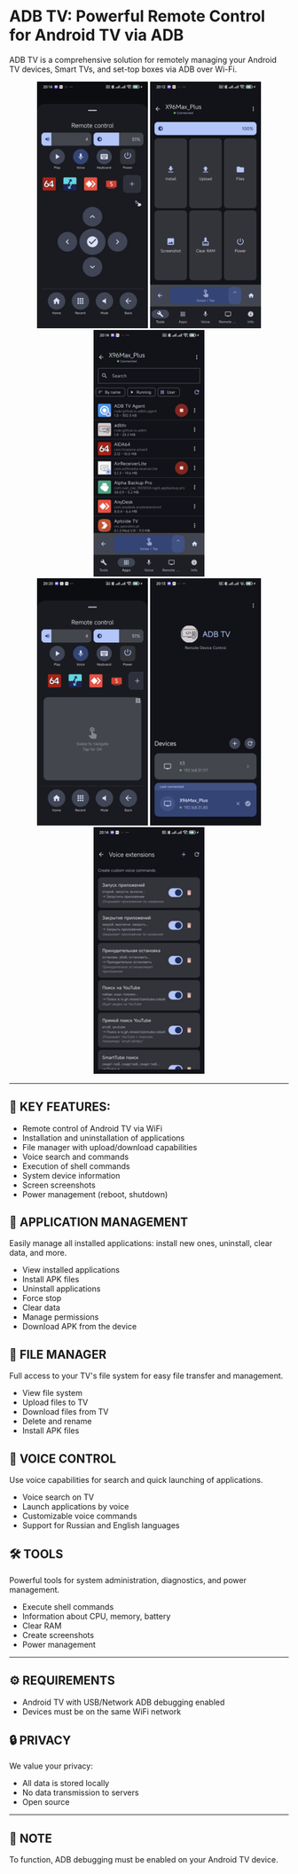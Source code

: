 # ADB TV: Powerful Remote Control for Android TV via ADB

ADB TV is a comprehensive solution for remotely managing your Android TV devices, Smart TVs, and set-top boxes via ADB over Wi-Fi.

<p align="center">
  <img src="images/1.png" width="200"/>
  <img src="images/2.png" width="200"/>
  <img src="images/3.png" width="200"/>
  <br/>
  <img src="images/4.png" width="200"/>
  <img src="images/5.png" width="200"/>
  <img src="images/6.png" width="200"/>
</p>

---

## 🎯 KEY FEATURES:

* Remote control of Android TV via WiFi
* Installation and uninstallation of applications
* File manager with upload/download capabilities
* Voice search and commands
* Execution of shell commands
* System device information
* Screen screenshots
* Power management (reboot, shutdown)

## 📱 APPLICATION MANAGEMENT

Easily manage all installed applications: install new ones, uninstall, clear data, and more.



* View installed applications
* Install APK files
* Uninstall applications
* Force stop
* Clear data
* Manage permissions
* Download APK from the device

## 📁 FILE MANAGER

Full access to your TV's file system for easy file transfer and management.



* View file system
* Upload files to TV
* Download files from TV
* Delete and rename
* Install APK files

## 🎤 VOICE CONTROL

Use voice capabilities for search and quick launching of applications.



* Voice search on TV
* Launch applications by voice
* Customizable voice commands
* Support for Russian and English languages

## 🛠️ TOOLS

Powerful tools for system administration, diagnostics, and power management.



* Execute shell commands
* Information about CPU, memory, battery
* Clear RAM
* Create screenshots
* Power management

---

## ⚙️ REQUIREMENTS

* Android TV with USB/Network ADB debugging enabled
* Devices must be on the same WiFi network

## 🔒 PRIVACY



We value your privacy:
* All data is stored locally
* No data transmission to servers
* Open source

---

## 📝 NOTE
To function, ADB debugging must be enabled on your Android TV device.
